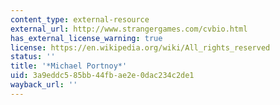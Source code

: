 ```yaml
---
content_type: external-resource
external_url: http://www.strangergames.com/cvbio.html
has_external_license_warning: true
license: https://en.wikipedia.org/wiki/All_rights_reserved
status: ''
title: '*Michael Portnoy*'
uid: 3a9eddc5-85bb-44fb-ae2e-0dac234c2de1
wayback_url: ''
---
```

